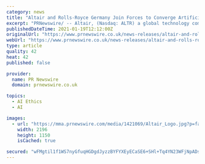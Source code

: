 ```yaml
---
category: news
title: "Altair and Rolls-Royce Germany Join Forces to Converge Artificial Intelligence and Engineering"
excerpt: "PRNewswire/ -- Altair, (Nasdaq: ALTR) a global technology company providing solutions in data analytics, simulation, and high-performance computing"
publishedDateTime: 2021-01-19T12:12:00Z
originalUrl: "https://www.prnewswire.co.uk/news-releases/altair-and-rolls-royce-germany-join-forces-to-converge-artificial-intelligence-and-engineering-880790413.html"
webUrl: "https://www.prnewswire.co.uk/news-releases/altair-and-rolls-royce-germany-join-forces-to-converge-artificial-intelligence-and-engineering-880790413.html"
type: article
quality: 42
heat: 42
published: false

provider:
  name: PR Newswire
  domain: prnewswire.co.uk

topics:
  - AI Ethics
  - AI

images:
  - url: "https://mma.prnewswire.com/media/1421069/Altair_Logo.jpg?p=facebook"
    width: 2196
    height: 1150
    isCached: true

secured: "wFMgtil1f1WS7nyGfuqHGDgdJyzzBYFYXEyECaSE6+SHl+Tq4YN23WFjNpADsU2cLcu+4ccr+oxpuwwGXVc2A5X+8ammPnIv4zBX4xC+PT5wOygJc3edP/W+TvKILweAfZzoUbufHSFgrEOs5kQrBcg71aW39u1DfKjDET1FxtBvsxjhQ7nENOfAz23jh0SAxthXLTH7cR6SwqmkaivYysCTQ4VJYT+GSGo8maJnX0Y1WTGtdmyXdGhFsJI0Nu7IzdG/m+tyKVsuyWx+iGf3SOreB/ejWpID9JQ5rwVi69/a3tARQs0FJJMDrwnj9Pu8OPYAUb74eAZcdj/JS/Xny1g/Vqr5kAiUMMDYip56etM=;rFfL8y1uiDHwdJ6Ze/ignQ=="
---
```



